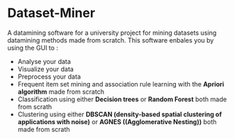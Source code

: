 # Dataset-Miner
A datamining software for a university project for mining datasets using datamining methods made from scratch.
This software enbales you by using the GUI to :
- Analyse your data
- Visualize your data
- Preprocess your data
- Frequent item set mining and association rule learning with the **Apriori algorithm** made from scratch
- Classification using either **Decision trees** or **Random Forest** both made from scrath
- Clustering using either **DBSCAN (density-based spatial clustering of applications with noise)** or **AGNES ((Agglomerative Nesting))** both made from scrath
